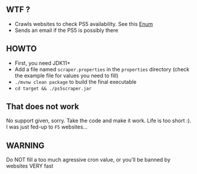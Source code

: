 ## WTF ?

- Crawls websites to check PS5 availability. See this [Enum](src/main/java/com/mpalourdio/projects/ps5scraper/services/Crawlables.java)
- Sends an email if the PS5 is possibly there

## HOWTO

- First, you need JDK11+
- Add a file named `scraper.properties` in the `properties` directory (check the example file for values you need to fill)
- `./mvnw clean package` to build the final executable
- `cd target && ./ps5scraper.jar`

## That does not work

No support given, sorry. Take the code and make it work. Life is too short :). I was just fed-up to `F5` websites...

## WARNING

Do NOT fill a too much agressive cron value, or you'll be banned by websites VERY fast
